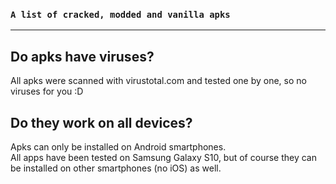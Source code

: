 ### `A list of cracked, modded and vanilla apks`

------

## Do apks have viruses?
All apks were scanned with virustotal.com and tested one by one, so no viruses for you :D

## Do they work on all devices?
Apks can only be installed on Android smartphones.<br>
All apps have been tested on Samsung Galaxy S10, but of course they can be installed on other smartphones (no iOS) as well.


